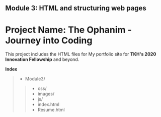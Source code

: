 ## Module 3: HTML and structuring web pages
# Project Name: The Ophanim - Journey into Coding

This project includes the HTML files for My portfolio site for **TKH's 2020 Innovation Fellowship** and beyond.

**Index**
> - Module3/
>> - css/
>> - images/
>> - js/
>> - index.html
>> - Resume.html
